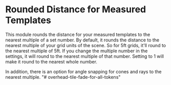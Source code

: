 # Rounded Distance for Measured Templates

This module rounds the distance for your measured templates to the nearest multiple of a set number. By default, it rounds the distance to the nearest multiple of your grid units of the scene. So for 5ft grids, it'll round to the nearest multiple of 5ft. If you change the multiple number in the settings, it will round to the nearest multiple of that number. Setting to 1 will make it round to the nearest whole number.

In addition, there is an option for angle snapping for cones and rays to the nearest multiple.
"# overhead-tile-fade-for-all-tokens" 
